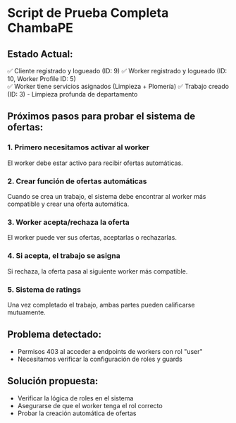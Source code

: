 # Script de Prueba Completa ChambaPE

## Estado Actual:
✅ Cliente registrado y logueado (ID: 9)
✅ Worker registrado y logueado (ID: 10, Worker Profile ID: 5)  
✅ Worker tiene servicios asignados (Limpieza + Plomería)
✅ Trabajo creado (ID: 3) - Limpieza profunda de departamento

## Próximos pasos para probar el sistema de ofertas:

### 1. Primero necesitamos activar al worker
El worker debe estar activo para recibir ofertas automáticas.

### 2. Crear función de ofertas automáticas
Cuando se crea un trabajo, el sistema debe encontrar al worker más compatible y crear una oferta automática.

### 3. Worker acepta/rechaza la oferta
El worker puede ver sus ofertas, aceptarlas o rechazarlas.

### 4. Si acepta, el trabajo se asigna
Si rechaza, la oferta pasa al siguiente worker más compatible.

### 5. Sistema de ratings
Una vez completado el trabajo, ambas partes pueden calificarse mutuamente.

## Problema detectado:
- Permisos 403 al acceder a endpoints de workers con rol "user"
- Necesitamos verificar la configuración de roles y guards

## Solución propuesta:
- Verificar la lógica de roles en el sistema
- Asegurarse de que el worker tenga el rol correcto
- Probar la creación automática de ofertas
